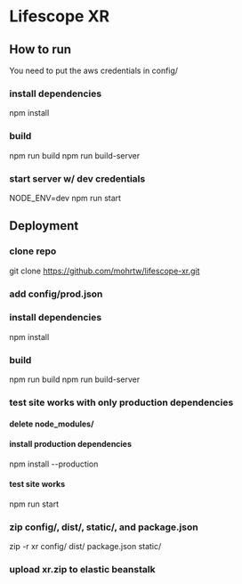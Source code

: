# Lifescope XR

## How to run

You need to put the aws credentials in config/

### install dependencies

npm install

### build

npm run build
npm run build-server

### start server w/ dev credentials

NODE_ENV=dev npm run start

## Deployment

### clone repo

git clone https://github.com/mohrtw/lifescope-xr.git

### add config/prod.json

### install dependencies

npm install

### build

npm run build
npm run build-server

### test site works with only production dependencies

#### delete node_modules/

#### install production dependencies

npm install --production

#### test site works

npm run start

### zip config/, dist/, static/, and package.json

zip -r xr config/ dist/ package.json static/

### upload xr.zip to elastic beanstalk